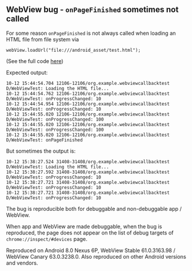 WebView bug - `onPageFinished` sometimes not called
---------------------------------------------------

For some reason `onPageFinished` is not always called when loading an HTML file from file system via

    webView.loadUrl("file:///android_asset/test.html");

(See the full code [here](https://github.com/jakub-g/webview-bug-onPageFinished-sometimes-not-called/tree/master/app/src/main/java/org/example/webviewcallbacktest))

Expected output:

    10-12 15:44:54.704 12106-12106/org.example.webviewcallbacktest D/WebViewTest: Loading the HTML file...
    10-12 15:44:54.762 12106-12106/org.example.webviewcallbacktest D/WebViewTest: onProgressChanged: 10
    10-12 15:44:54.954 12106-12106/org.example.webviewcallbacktest D/WebViewTest: onProgressChanged: 10
    10-12 15:44:55.020 12106-12106/org.example.webviewcallbacktest D/WebViewTest: onProgressChanged: 100
    10-12 15:44:55.020 12106-12106/org.example.webviewcallbacktest D/WebViewTest: onProgressChanged: 100
    10-12 15:44:55.020 12106-12106/org.example.webviewcallbacktest D/WebViewTest: onPageFinished

But sometimes the output is:

    10-12 15:38:27.524 31408-31408/org.example.webviewcallbacktest D/WebViewTest: Loading the HTML file...
    10-12 15:38:27.592 31408-31408/org.example.webviewcallbacktest D/WebViewTest: onProgressChanged: 10
    10-12 15:38:27.721 31408-31408/org.example.webviewcallbacktest D/WebViewTest: onProgressChanged: 10
    10-12 15:38:27.721 31408-31408/org.example.webviewcallbacktest D/WebViewTest: onProgressChanged: 10

The bug is reproducible both for debuggable and non-debuggable app / WebView.

When app and WebView are made debuggable, when the bug is reproduced, the page does not appear on the list
of debug targets of `chrome://inspect/#devices` page.

Reproduced on Android 8.0 Nexus 6P, WebView Stable 61.0.3163.98 / WebView Canary 63.0.3238.0.
Also reproduced on other Android versions and vendors.